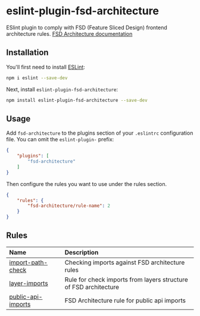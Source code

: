 # eslint-plugin-fsd-architecture

ESlint plugin to comply with FSD (Feature Sliced Design) frontend architecture rules.
[FSD Architecture documentation](https://feature-sliced.design/docs/get-started/overview)

## Installation

You'll first need to install [ESLint](https://eslint.org/):

```sh
npm i eslint --save-dev
```

Next, install `eslint-plugin-fsd-architecture`:

```sh
npm install eslint-plugin-fsd-architecture --save-dev
```

## Usage

Add `fsd-architecture` to the plugins section of your `.eslintrc` configuration file. You can omit the `eslint-plugin-` prefix:

```json
{
    "plugins": [
        "fsd-architecture"
    ]
}
```


Then configure the rules you want to use under the rules section.

```json
{
    "rules": {
        "fsd-architecture/rule-name": 2
    }
}
```

## Rules

<!-- begin auto-generated rules list -->

| Name                                                   | Description                                                      |
| :----------------------------------------------------- | :--------------------------------------------------------------- |
| [import-path-check](docs/rules/import-path-check.md)   | Checking imports against FSD architecture rules                  |
| [layer-imports](docs/rules/layer-imports.md)           | Rule for check imports from layers structure of FSD architecture |
| [public-api-imports](docs/rules/public-api-imports.md) | FSD Architecture rule for public api imports                     |

<!-- end auto-generated rules list -->
